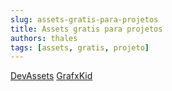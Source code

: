 ```yaml
---
slug: assets-gratis-para-projetos
title: Assets gratis para projetos
authors: thales
tags: [assets, gratis, projeto]
---
```


[DevAssets](https://devassets.com/)
[GrafxKid](https://grafxkid.itch.io/)
